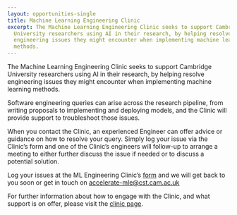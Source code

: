 ```yaml
---
layout: opportunities-single
title: Machine Learning Engineering Clinic
excerpt: The Machine Learning Engineering Clinic seeks to support Cambridge
  University researchers using AI in their research, by helping resolve
  engineering issues they might encounter when implementing machine learning
  methods.
---
```

The Machine Learning Engineering Clinic seeks to support Cambridge University researchers using AI in their research, by helping resolve engineering issues they might encounter when implementing machine learning methods.


Software engineering queries can arise across the research pipeline, from writing proposals to implementing and deploying models, and the Clinic will provide support to troubleshoot those issues.


When you contact the Clinic, an experienced Engineer can offer advice or guidance on how to resolve your query. Simply log your issue via the Clinic’s form and one of the Clinic’s engineers will follow-up to arrange a meeting to either further discuss the issue if needed or to discuss a potential solution.


Log your issues at the ML Engineering Clinic’s [form](https://forms.office.com/Pages/ResponsePage.aspx?id=RQSlSfq9eUut41R7TzmG6SaVOxbmBOdAg9GzbnrB5IRUNDhIUjNCRkI0SjFaV1Y2VDRTR1pPWTNKOS4u) and we will get back to you soon or get in touch on accelerate-mle@cst.cam.ac.uk 


For further information about how to engage with the Clinic, and what support is on offer, please visit the [clinic page](https://acceleratescience.github.io/machine-learning-clinic).